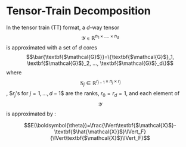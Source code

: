 # Tensor-Train Decomposition

In the tensor train (TT) format, a $d$-way tensor $$\textbf{$\mathcal{Y}$} \in \mathbb{R}^{n_1\times .... \times n_d}$$ is approximated with a set of $d$ cores $$\bar{\textbf{$\mathcal{G}$}}=\{\textbf{$\mathcal{G}$}_1, \textbf{$\mathcal{G}$}_2, ..., \textbf{$\mathcal{G}$}_d\}$$ where $$\textbf{$\mathcal{G}$}_j \in \mathbb{R}^{r_{j-1}\times n_j \times r_{j}}$$ , $$r_j$'s for $j=1,...,d-1$$ are the ranks, $r_0=r_d=1$, and each element of $$\textbf{$\mathcal{Y}$}$$ is approximated by :


$$E(\boldsymbol{\theta})=\frac{\lVert\textbf{$\mathcal{X}$}-\textbf{$\hat{\mathcal{X}}$}\lVert_F}{\lVert\textbf{$\mathcal{X}$}\lVert_F}$$
